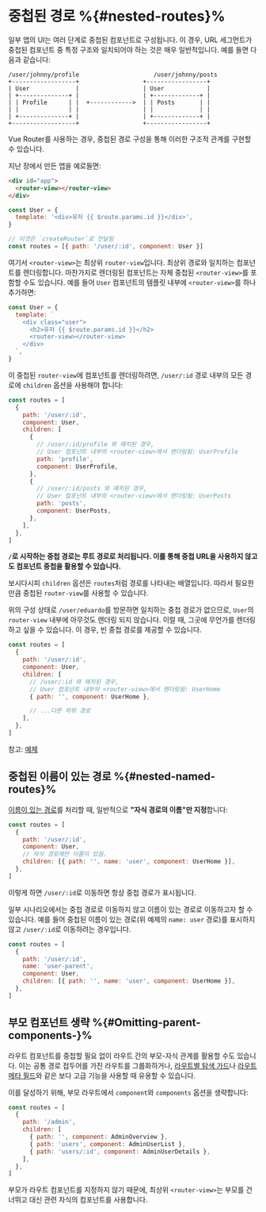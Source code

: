 # 중첩된 경로 %{#nested-routes}%

<VueSchoolLink
href="https://vueschool.io/lessons/nested-routes"
title="Learn about nested routes"
/>

일부 앱의 UI는 여러 단계로 중첩된 컴포넌트로 구성됩니다. 이 경우, URL 세그먼트가 중첩된 컴포넌트 중 특정 구조와 일치되어야 하는 것은 매우 일반적입니다. 예를 들면 다음과 같습니다:

```
/user/johnny/profile                     /user/johnny/posts
+------------------+                  +-----------------+
| User             |                  | User            |
| +--------------+ |                  | +-------------+ |
| | Profile      | |  +------------>  | | Posts       | |
| |              | |                  | |             | |
| +--------------+ |                  | +-------------+ |
+------------------+                  +-----------------+
```

Vue Router를 사용하는 경우, 중첩된 경로 구성을 통해 이러한 구조적 관계를 구현할 수 있습니다.

지난 장에서 만든 앱을 예로들면:

```html
<div id="app">
  <router-view></router-view>
</div>
```

```js
const User = {
  template: '<div>유저 {{ $route.params.id }}</div>',
}

// 이것은 `createRouter`로 전달됨
const routes = [{ path: '/user/:id', component: User }]
```

여기서 `<router-view>`는 최상위 `router-view`입니다. 최상위 경로와 일치하는 컴포넌트를 렌더링합니다. 마찬가지로 렌더링된 컴포넌트는 자체 중첩된 `<router-view>`를 포함할 수도 있습니다. 예를 들어 `User` 컴포넌트의 템플릿 내부에 `<router-view>`를 하나 추가하면:

```js
const User = {
  template: `
    <div class="user">
      <h2>유저 {{ $route.params.id }}</h2>
      <router-view></router-view>
    </div>
  `,
}
```

이 중첩된 `router-view`에 컴포넌트를 렌더링하려면, `/user/:id` 경로 내부의 모든 경로에 `children` 옵션을 사용해야 합니다:

```js
const routes = [
  {
    path: '/user/:id',
    component: User,
    children: [
      {
        // /user/:id/profile 와 매치된 경우,
        // User 컴포넌트 내부의 <router-view>에서 렌더링됨: UserProfile
        path: 'profile',
        component: UserProfile,
      },
      {
        // /user/:id/posts 와 매치된 경우,
        // User 컴포넌트 내부의 <router-view>에서 렌더링됨: UserPosts
        path: 'posts',
        component: UserPosts,
      },
    ],
  },
]
```

**`/`로 시작하는 중첩 경로는 루트 경로로 처리됩니다. 이를 통해 중첩 URL을 사용하지 않고도 컴포넌트 중첩을 활용할 수 있습니다.**

보시다시피 `children` 옵션은 `routes`처럼 경로를 나타내는 배열입니다. 따라서 필요한 만큼 중첩된 `router-view`를 사용할 수 있습니다.

위의 구성 상태로 `/user/eduardo`를 방문하면 일치하는 중첩 경로가 없으므로, `User`의 `router-view` 내부에 아무것도 렌더링 되지 않습니다. 이럴 때, 그곳에 무언가를 렌더링하고 싶을 수 있습니다. 이 경우, 빈 중첩 경로를 제공할 수 있습니다.

```js
const routes = [
  {
    path: '/user/:id',
    component: User,
    children: [
      // /user/:id 와 매치된 경우,
      // User 컴포넌트 내부의 <router-view>에서 렌더링됨: UserHome
      { path: '', component: UserHome },

      // ...다른 하위 경로
    ],
  },
]
```

참고: [예제](https://codesandbox.io/s/nested-views-vue-router-4-examples-hl326?initialpath=%2Fusers%2Feduardo)

## 중첩된 이름이 있는 경로 %{#nested-named-routes}%

[이름이 있는 경로](./named-routes.md)를 처리할 때, 일반적으로 **"자식 경로의 이름"만 지정**합니다:

```js
const routes = [
  {
    path: '/user/:id',
    component: User,
    // 자식 경로에만 이름이 있음.
    children: [{ path: '', name: 'user', component: UserHome }],
  },
]
```

이렇게 하면 `/user/:id`로 이동하면 항상 중첩 경로가 표시됩니다.

일부 시나리오에서는 중첩 경로로 이동하지 않고 이름이 있는 경로로 이동하고자 할 수 있습니다. 예를 들어 중첩된 이름이 있는 경로(위 예제의 `name: user` 경로)를 표시하지 않고 `/user/:id`로 이동하려는 경우입니다.

```js
const routes = [
  {
    path: '/user/:id',
    name: 'user-parent',
    component: User,
    children: [{ path: '', name: 'user', component: UserHome }],
  },
]
```

## 부모 컴포넌트 생략 <Badge text="4.1+" /> %{#Omitting-parent-components-}%

라우트 컴포넌트를 중첩할 필요 없이 라우트 간의 부모-자식 관계를 활용할 수도 있습니다. 이는 공통 경로 접두어를 가진 라우트를 그룹화하거나, [라우트별 탐색 가드](../advanced/navigation-guards#Per-Route-Guard)나 [라우트 메타 필드](../advanced/meta)와 같은 보다 고급 기능을 사용할 때 유용할 수 있습니다.

이를 달성하기 위해, 부모 라우트에서 `component`와 `components` 옵션을 생략합니다:

```js
const routes = [
  {
    path: '/admin',
    children: [
      { path: '', component: AdminOverview },
      { path: 'users', component: AdminUserList },
      { path: 'users/:id', component: AdminUserDetails },
    ], 
  },
]
```

부모가 라우트 컴포넌트를 지정하지 않기 때문에, 최상위 `<router-view>`는 부모를 건너뛰고 대신 관련 자식의 컴포넌트를 사용합니다.
